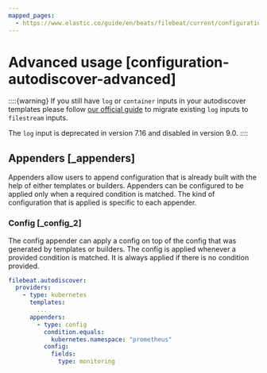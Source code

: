```yaml
---
mapped_pages:
  - https://www.elastic.co/guide/en/beats/filebeat/current/configuration-autodiscover-advanced.html
---
```


# Advanced usage [configuration-autodiscover-advanced]

::::{warning}
If you still have `log`  or `container` inputs in your autodiscover templates please follow [our official guide](/reference/filebeat/migrate-to-filestream.md) to migrate existing `log` inputs to `filestream` inputs.

The `log` input is deprecated in version 7.16 and disabled in version 9.0.
::::

## Appenders [_appenders]

Appenders allow users to append configuration that is already built with the help of either templates or builders. Appenders can be configured to be applied only when a required condition is matched. The kind of configuration that is applied is specific to each appender.


### Config [_config_2]

The config appender can apply a config on top of the config that was generated by templates or builders. The config is applied whenever a provided condition is matched. It is always applied if there is no condition provided.

```yaml
filebeat.autodiscover:
  providers:
    - type: kubernetes
      templates:
        ...
      appenders:
        - type: config
          condition.equals:
            kubernetes.namespace: "prometheus"
          config:
            fields:
              type: monitoring
```

